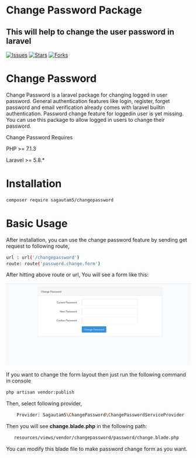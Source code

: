 # Change Password Package

## This will help to change the user password in laravel

[![Issues](https://img.shields.io/github/issues/sagautam5/changepassword
)](https://github.com/sagautam5/changepassword/issues)
[![Stars](https://img.shields.io/github/stars/sagautam5/changepassword
)](https://github.com/sagautam5/changepassword/stargazers)
[![Forks](https://img.shields.io/github/forks/sagautam5/changepassword
)](https://github.com/sagautam5/changepassword/stargazers)

# Change Password

  Change Password is a laravel package for changing logged in user password. General authentication features like login, 
  register, forget password and email verification already comes with laravel builtin authentication. Password change feature for loggedin user is yet missing.
  You can use this package to allow logged in users to change their password.
  
  Change Password Requires 
  
  PHP >= 7.1.3
  
  Laravel >= 5.8.*
   
# Installation

```sh
composer require sagautam5/changepassword
```

# Basic Usage

After installation, you can use the change password feature by sending get 
request to following route,

```sh
url : url('/changepassword')
route: route('password.change.form')
``` 

After hitting above route or url, You will see a form like this:

![Password Change Form](https://raw.githubusercontent.com/sagautam5/changepassword/master/src/images/changepassword.png)

If you want to change the form layout then just run the following command in console

```sh
php artisan vendor:publish
```

Then, select following provider,
 
```sh
    Provider: Sagautam5\ChangePassword\ChangePasswordServiceProvider
```

Then you will see **change.blade.php** in the following path:

```sh
   resources/views/vendor/changepassword/password/change.blade.php
```

You can modify this blade file to make password change form as you want.

